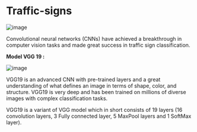 # Traffic-signs

![image](https://user-images.githubusercontent.com/104040980/215277538-33793c4c-1773-4c3a-8d00-a065afe3f436.png)


 Convolutional neural networks (CNNs) have achieved a breakthrough in computer vision tasks and made great success in traffic sign classification.
 
 **Model VGG 19 :**
  
 ![image](https://user-images.githubusercontent.com/104040980/215277428-19ed31a0-2bf4-41e6-bf3d-21574ad0899a.png)
 
VGG19 is an advanced CNN with pre-trained layers and a great understanding of what defines an image in terms of shape, color, and structure. VGG19 is very deep and has been trained on millions of diverse images with complex classification tasks.
 
VGG19 is a variant of VGG model which in short consists of 19 layers (16 convolution layers, 3 Fully connected layer, 5 MaxPool layers and 1 SoftMax layer). 
